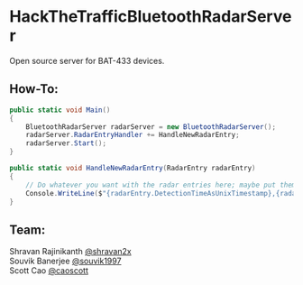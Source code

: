 # HackTheTrafficBluetoothRadarServer
Open source server for BAT-433 devices.

## How-To:
```cs
public static void Main()
{
    BluetoothRadarServer radarServer = new BluetoothRadarServer();
    radarServer.RadarEntryHandler += HandleNewRadarEntry;
    radarServer.Start();
}

public static void HandleNewRadarEntry(RadarEntry radarEntry)
{
    // Do whatever you want with the radar entries here; maybe put them in a DB.
    Console.WriteLine($"{radarEntry.DetectionTimeAsUnixTimestamp},{radarEntry.AntennaCode},{radarEntry.DeviceIdentifier}");
}
```

## Team:
Shravan Rajinikanth [@shravan2x](https://github.com/shravan2x)<br>
Souvik Banerjee [@souvik1997](https://github.com/souvik1997)<br>
Scott Cao [@caoscott](https://github.com/caoscott)
